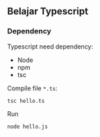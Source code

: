 ## Belajar Typescript

### Dependency

Typescript need dependency:

* Node
* npm
* tsc

Compile file `*.ts`:

```
tsc hello.ts
```

Run

```
node hello.js
```
